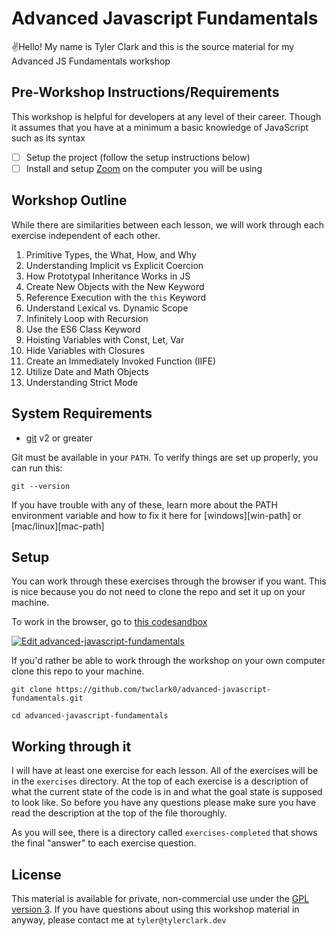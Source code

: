 # Advanced Javascript Fundamentals

✌️Hello! My name is Tyler Clark and this is the
source material for my Advanced JS Fundamentals workshop

## Pre-Workshop Instructions/Requirements

This workshop is helpful for developers at any level of their career. Though it assumes that you have at a minimum a basic knowledge of JavaScript such as its syntax

- [ ] Setup the project (follow the setup instructions below)
- [ ] Install and setup [Zoom](https://zoom.us) on the computer you will be using

## Workshop Outline

While there are similarities between each lesson, we will work through each exercise independent of each other.

1. Primitive Types, the What, How, and Why
2. Understanding Implicit vs Explicit Coercion
3. How Prototypal Inheritance Works in JS
4.  Create New Objects with the New Keyword
5. Reference Execution with the `this` Keyword
6. Understand Lexical vs. Dynamic Scope
7.  Infinitely Loop with Recursion
8. Use the ES6 Class Keyword
9.  Hoisting Variables with Const, Let, Var
10. Hide Variables with Closures
11. Create an Immediately Invoked Function (IIFE)
12. Utilize Date and Math Objects
13. Understanding Strict Mode

## System Requirements

- [git](https://git-scm.com/book/en/v2/Getting-Started-Installing-Git) v2 or greater

Git must be available in your `PATH`. To verify things are set up
properly, you can run this:

```shell
git --version
```

If you have trouble with any of these, learn more about the PATH environment
variable and how to fix it here for [windows][win-path] or
[mac/linux][mac-path]

## Setup

You can work through these exercises through the browser if you want. This is nice because you do not need to clone the repo and set it up on your machine.

To work in the browser, go to
[this codesandbox](https://codesandbox.io/s/github/twclark0/advanced-javascript-fundamentals)

[![Edit advanced-javascript-fundamentals](https://codesandbox.io/static/img/play-codesandbox.svg)](https://codesandbox.io/s/github/twclark0/advanced-javascript-fundamentals)

If you'd rather be able to work through the workshop on your own computer clone this repo to your machine.

```shell
git clone https://github.com/twclark0/advanced-javascript-fundamentals.git

cd advanced-javascript-fundamentals

```

## Working through it

I will have at least one exercise for each lesson. All of the exercises will be in the `exercises` directory. At the top of each exercise is a description of what the current state of the code is in and what the goal state is supposed to look like. So before you have any questions please make sure you have read the description at the top of the file thoroughly.

As you will see, there is a directory called `exercises-completed` that shows the final "answer" to each exercise question.

## License

This material is available for private, non-commercial use under the
[GPL version 3](http://www.gnu.org/licenses/gpl-3.0-standalone.html). If you have questions about using this workshop material in anyway, please contact me
at `tyler@tylerclark.dev`
